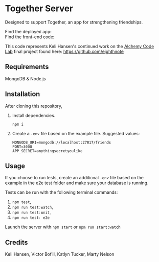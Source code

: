 # Together Server

Designed to support Together, an app for strengthening friendships.

Find the deployed app:\
Find the front-end code:

This code represents Keli Hansen's continued work on the [Alchemy Code Lab](https://www.alchemycodelab.com) final project found here: https://github.com/eighthnote

## Requirements

MongoDB & Node.js

## Installation

After cloning this repository,

1. Install dependencies.

    ```
    npm i
    ```

1. Create a `.env` file based on the example file. Suggested values:

    ```
    MONGODB_URI=mongodb://localhost:27017/friends
    PORT=3000
    APP_SECRET=anythingsecretyoulike
    ```


## Usage

If you choose to run tests, create an additional `.env` file based on the example in the e2e test folder and make sure your database is running.

Tests can be run with the following terminal commands:
1. `npm test`,
1. `npm run test:watch`,
1. `npm run test:unit`,
1. `npm run test: e2e`

Launch the server with `npm start` or `npm run start:watch`

## Credits

Keli Hansen, Victor Bofill, Katlyn Tucker, Marty Nelson
